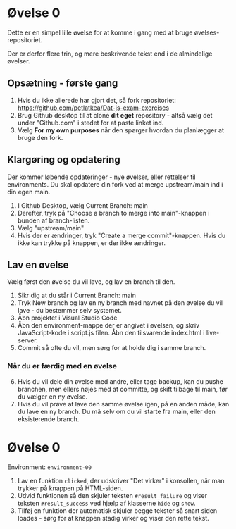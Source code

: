 # Øvelse 0

Dette er en simpel lille øvelse for at komme i gang med at bruge øvelses-repositoriet.

Der er derfor flere trin, og mere beskrivende tekst end i de almindelige øvelser.

## Opsætning - første gang

1. Hvis du ikke allerede har gjort det, så fork repositoriet: https://github.com/petlatkea/Dat-js-exam-exercises
2. Brug Github desktop til at clone **dit eget** repository - altså vælg det under "Github.com" i stedet for at paste linket ind.
3. Vælg **For my own purposes** når den spørger hvordan du planlægger at bruge den fork.

## Klargøring og opdatering

Der kommer løbende opdateringer - nye øvelser, eller rettelser til environments. Du skal opdatere din fork ved at merge upstream/main ind i din egen main.

1. I Github Desktop, vælg Current Branch: main
2. Derefter, tryk på "Choose a branch to merge into main"-knappen i bunden af branch-listen.
3. Vælg "upstream/main"
4. Hvis der er ændringer, tryk "Create a merge commit"-knappen. Hvis du ikke kan trykke på knappen, er der ikke ændringer.

## Lav en øvelse

Vælg først den øvelse du vil lave, og lav en branch til den.

1. Sikr dig at du står i Current Branch: main
2. Tryk New branch og lav en ny branch med navnet på den øvelse du vil lave - du bestemmer selv systemet.
3. Åbn projektet i Visual Studio Code
4. Åbn den environment-mappe der er angivet i øvelsen, og skriv JavaScript-kode i script.js filen. Åbn den tilsvarende index.html i live-server.
5. Commit så ofte du vil, men sørg for at holde dig i samme branch.

### Når du er færdig med en øvelse

6. Hvis du vil dele din øvelse med andre, eller tage backup, kan du pushe branchen, men ellers nøjes med at committe, og skift tilbage til main, før du vælger en ny øvelse.
7. Hvis du vil prøve at lave den samme øvelse igen, på en anden måde, kan du lave en ny branch. Du må selv om du vil starte fra main, eller den eksisterende branch.

# Øvelse 0

Environment: `environment-00`

1. Lav en funktion `clicked`, der udskriver "Det virker" i konsollen, når man trykker på knappen på HTML-siden.
2. Udvid funktionen så den skjuler teksten `#result_failure` og viser teksten `#result_success` ved hjælp af klasserne `hide` og `show`.
3. Tilføj en funktion der automatisk skjuler begge tekster så snart siden loades - sørg for at knappen stadig virker og viser den rette tekst.
